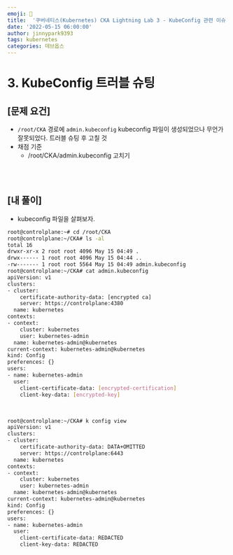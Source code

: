 ```yaml
---
emoji: 🔧
title:  '쿠버네티스(Kubernetes) CKA Lightning Lab 3 - KubeConfig 관련 이슈 트러블 슈팅'
date: '2022-05-15 06:00:00'
author: jinnypark9393
tags: kubernetes
categories: 데브옵스
---
```


# 3. KubeConfig 트러블 슈팅

## [문제 요건]

- `/root/CKA` 경로에 `admin.kubeconfig` kubeconfig 파일이 생성되었으나 무언가 잘못되었다. 트러블 슈팅 후 고칠 것
- 채점 기준
    - /root/CKA/admin.kubeconfig 고치기

<br/><br/>

## [내 풀이]

- kubeconfig 파일을 살펴보자.

```bash
root@controlplane:~# cd /root/CKA
root@controlplane:~/CKA# ls -al
total 16
drwxr-xr-x 2 root root 4096 May 15 04:49 .
drwx------ 1 root root 4096 May 15 04:44 ..
-rw------- 1 root root 5564 May 15 04:49 admin.kubeconfig
root@controlplane:~/CKA# cat admin.kubeconfig 
apiVersion: v1
clusters:
- cluster:
    certificate-authority-data: [encrypted ca]
    server: https://controlplane:4380
  name: kubernetes
contexts:
- context:
    cluster: kubernetes
    user: kubernetes-admin
  name: kubernetes-admin@kubernetes
current-context: kubernetes-admin@kubernetes
kind: Config
preferences: {}
users:
- name: kubernetes-admin
  user:
    client-certificate-data: [encrypted-certification]
    client-key-data: [encrypted-key]
```

<br/>

```bash
root@controlplane:~/CKA# k config view
apiVersion: v1
clusters:
- cluster:
    certificate-authority-data: DATA+OMITTED
    server: https://controlplane:6443
  name: kubernetes
contexts:
- context:
    cluster: kubernetes
    user: kubernetes-admin
  name: kubernetes-admin@kubernetes
current-context: kubernetes-admin@kubernetes
kind: Config
preferences: {}
users:
- name: kubernetes-admin
  user:
    client-certificate-data: REDACTED
    client-key-data: REDACTED
```

<br/>